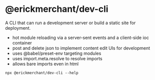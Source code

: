 # @erickmerchant/dev-cli

A CLI that can run a development server or build a static site for deployment.

- hot module reloading via a server-sent events and a client-side ioc container
- post and delete json to implement content edit UIs for development
- uses @babel/preset-env targeting modules
- uses import.meta.resolve to resolve imports
- allows bare imports even in html

```
npx @erickmerchant/dev-cli --help
```
